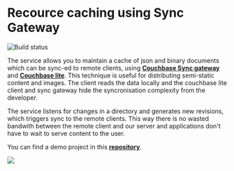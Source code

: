 # Recource caching using Sync Gateway

![Build status](https://travis-ci.org/Ryanair/fr-mobile-resource-cache.svg?branch=master)

The service allows you to maintain a cache of json and binary documents which can be sync-ed to remote clients, using [**Couchbase Sync gateway**](https://github.com/couchbase/sync_gateway) and [**Couchbase lite**](http://developer.couchbase.com/mobile/). This technique is useful for distributing semi-static content and images. The client reads the data locally and the couchbase lite client and sync gateway hide the syncronisation complexity from the developer. 

The service listens for changes in a directory and generates new revisions, which triggers sync to the remote clients. This way there is no wasted bandwith between the remote client and our server and applications don't have to wait to serve content to the user.

You can find a demo project in this [**repository**](https://github.com/Ryanair/resource-sync-example/tree/master).

![](http://i284.photobucket.com/albums/ll17/Vlado_Atanasov/go_resource_update_zps61xhoepx.png)
